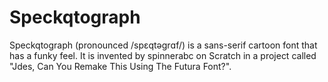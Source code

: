 # Speckqtograph
Speckqtograph (pronounced /spɛqtəɡrɑf/) is a sans-serif cartoon font that has a funky feel. It is invented by spinnerabc on Scratch in a project called "Jdes, Can You Remake This Using The Futura Font?".
